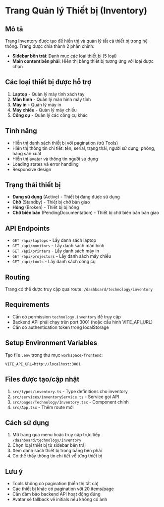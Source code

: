 # Trang Quản lý Thiết bị (Inventory)

## Mô tả

Trang Inventory được tạo để hiển thị và quản lý tất cả thiết bị trong hệ thống. Trang được chia thành 2 phần chính:

- **Sidebar bên trái**: Danh mục các loại thiết bị (5 loại)
- **Main content bên phải**: Hiển thị bảng thiết bị tương ứng với loại được chọn

## Các loại thiết bị được hỗ trợ

1. **Laptop** - Quản lý máy tính xách tay
2. **Màn hình** - Quản lý màn hình máy tính
3. **Máy in** - Quản lý máy in
4. **Máy chiếu** - Quản lý máy chiếu
5. **Công cụ** - Quản lý các công cụ khác

## Tính năng

- Hiển thị danh sách thiết bị với pagination (trừ Tools)
- Hiển thị thông tin chi tiết: tên, serial, trạng thái, người sử dụng, phòng, hãng sản xuất
- Hiển thị avatar và thông tin người sử dụng
- Loading states và error handling
- Responsive design

## Trạng thái thiết bị

- **Đang sử dụng** (Active) - Thiết bị đang được sử dụng
- **Chờ** (Standby) - Thiết bị chờ bàn giao
- **Hỏng** (Broken) - Thiết bị bị hỏng
- **Chờ biên bản** (PendingDocumentation) - Thiết bị chờ biên bản bàn giao

## API Endpoints

- `GET /api/laptops` - Lấy danh sách laptop
- `GET /api/monitors` - Lấy danh sách màn hình
- `GET /api/printers` - Lấy danh sách máy in
- `GET /api/projectors` - Lấy danh sách máy chiếu
- `GET /api/tools` - Lấy danh sách công cụ

## Routing

Trang có thể được truy cập qua route: `/dashboard/technology/inventory`

## Requirements

- Cần có permission `technology.inventory` để truy cập
- Backend API phải chạy trên port 3001 (hoặc cấu hình VITE_API_URL)
- Cần có authentication token trong localStorage

## Setup Environment Variables

Tạo file `.env` trong thư mục `workspace-frontend`:

```env
VITE_API_URL=http://localhost:3001
```

## Files được tạo/cập nhật

1. `src/types/inventory.ts` - Type definitions cho inventory
2. `src/services/inventoryService.ts` - Service gọi API
3. `src/pages/Technology/Inventory.tsx` - Component chính
4. `src/App.tsx` - Thêm route mới

## Cách sử dụng

1. Mở trang qua menu hoặc truy cập trực tiếp `/dashboard/technology/inventory`
2. Chọn loại thiết bị từ sidebar bên trái
3. Xem danh sách thiết bị trong bảng bên phải
4. Có thể thấy thông tin chi tiết về từng thiết bị

## Lưu ý

- Tools không có pagination (hiển thị tất cả)
- Các thiết bị khác có pagination với 20 items/page
- Cần đảm bảo backend API hoạt động đúng
- Avatar sẽ fallback về initials nếu không có ảnh
